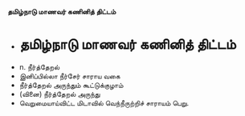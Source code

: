 **தமிழ்நாடு மாணவர் கணினித் திட்டம்**
- # தமிழ்நாடு மாணவர் கணினித் திட்டம்
- n. நீர்த்தேறல்
- இனிப்பில்லா நீர்சேர் சாராய வகை
- நீர்த்தேறல் அருந்தும் கூட்டுக்குழாம்
- (வினை) நீர்த்தேறல் அருந்து
- வெறுமையாய்விட்ட மிடாவில் வெந்நீருற்றிச் சாராயம் பெறு.

